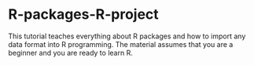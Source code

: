 # R-packages-R-project

This tutorial teaches everything about R packages and how to import any data format into R programming. The material assumes that you are a beginner and you are ready to learn R.